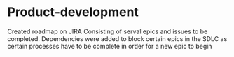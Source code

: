 # Product-development
Created roadmap on JIRA
Consisting of serval epics and issues to be completed.
Dependencies were added to block certain epics in the SDLC 
as certain processes have to be complete in order for a new epic to begin
